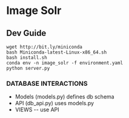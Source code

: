 Image Solr
===========


## Dev Guide

```
wget http://bit.ly/miniconda
bash Miniconda-latest-Linux-x86_64.sh
bash install.sh
conda env -n image_solr -f environment.yaml
python server.py
```


### DATABASE INTERACTIONS

- Models (models.py) defines db schema
- API (db_api.py) uses models.py
- VIEWS -- use API
